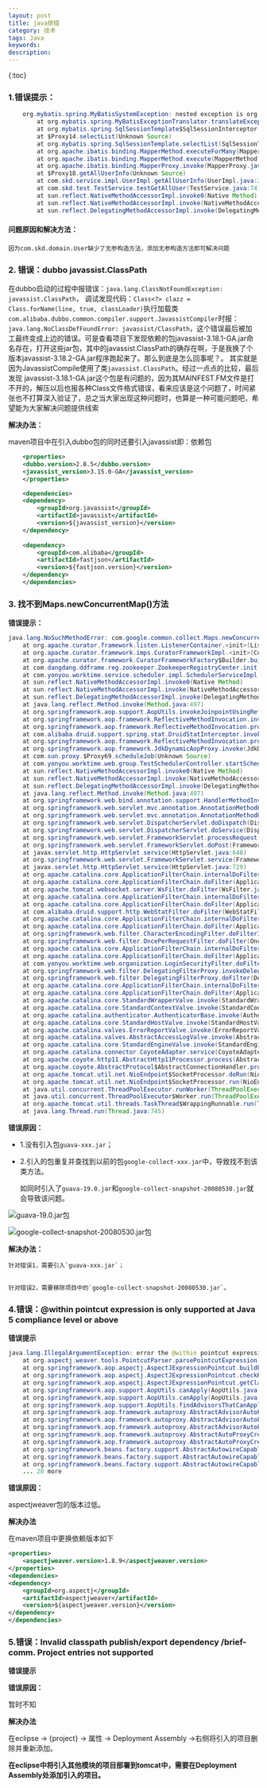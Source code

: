 ```yaml
---
layout: post
title: java排错
category: 技术
tags: Java
keywords: 
description: 
---
```


{:toc}


### 1.错误提示：

```java
	org.mybatis.spring.MyBatisSystemException: nested exception is org.apache.ibatis.reflection.ReflectionException: Error instantiating class com.skd.domain.User with invalid types () or values (). Cause: java.lang.NoSuchMethodException: com.skd.domain.User.<init>()
		at org.mybatis.spring.MyBatisExceptionTranslator.translateExceptionIfPossible(MyBatisExceptionTranslator.java:75)
		at org.mybatis.spring.SqlSessionTemplate$SqlSessionInterceptor.invoke(SqlSessionTemplate.java:371)
		at $Proxy14.selectList(Unknown Source)
		at org.mybatis.spring.SqlSessionTemplate.selectList(SqlSessionTemplate.java:198)
		at org.apache.ibatis.binding.MapperMethod.executeForMany(MapperMethod.java:119)
		at org.apache.ibatis.binding.MapperMethod.execute(MapperMethod.java:63)
		at org.apache.ibatis.binding.MapperProxy.invoke(MapperProxy.java:52)
		at $Proxy18.getAllUserInfo(Unknown Source)
		at com.skd.service.impl.UserImpl.getAllUserInfo(UserImpl.java:20)
		at com.skd.test.TestService.testGetAllUser(TestService.java:74)
		at sun.reflect.NativeMethodAccessorImpl.invoke0(Native Method)
		at sun.reflect.NativeMethodAccessorImpl.invoke(NativeMethodAccessorImpl.java:57)
		at sun.reflect.DelegatingMethodAccessorImpl.invoke(DelegatingMethodAccessorImpl.java:43)
```
		
#### 问题原因和解决方法：

	因为com.skd.domain.User缺少了无参构造方法，添加无参构造方法即可解决问题
	
### 2. 错误：dubbo javassist.ClassPath

在dubbo启动的过程中报错误：`java.lang.ClassNotFoundException: javassist.ClassPath`，
调试发现代码：`Class<?> clazz = Class.forName(line, true, classLoader)`执行加载类`com.alibaba.dubbo.common.compiler.support.JavassistCompiler`时报：`java.lang.NoClassDefFoundError: javassist/ClassPath`，这个错误最后被加工最终变成上边的错误。可是查看项目下发现依赖的包javassist-3.18.1-GA.jar命名存在，打开这些jar包，其中的javassist.ClassPath的确存在啊，于是我换了个版本javassist-3.18.2-GA.jar程序跑起来了。那么到底是怎么回事呢？。
其实就是因为JavassistCompile使用了类`javassist.ClassPath`。经过一点点的比较，最后发现 javassist-3.18.1-GA.jar这个包是有问题的，因为其MAINFEST.FM文件是打不开的，解压以后也报各种Class文件格式错误，看来应该是这个问题了，时间紧张也不打算深入验证了，总之当大家出现这种问题时，也算是一种可能问题吧，希望能为大家解决问题提供线索

**解决办法：**

maven项目中在引入dubbo包的同时还要引入javassist即：依赖包

```xml
	<properties>
	<dubbo.version>2.8.5</dubbo.version>
	<javassist_version>3.15.0-GA</javassist_version>
	</properties>

	<dependencies>
	<dependency>
        <groupId>org.javassist</groupId>
        <artifactId>javassist</artifactId>
        <version>${javassist_version}</version>
    </dependency>
    
	<dependency>
		<groupId>com.alibaba</groupId>
		<artifactId>fastjson</artifactId>
		<version>${fastjson.version}</version>
	</dependency>
	</dependencies>
```


### 3. 找不到Maps.newConcurrentMap()方法

**错误提示：**

```java
java.lang.NoSuchMethodError: com.google.common.collect.Maps.newConcurrentMap()Ljava/util/concurrent/ConcurrentMap;
	at org.apache.curator.framework.listen.ListenerContainer.<init>(ListenerContainer.java:36)
	at org.apache.curator.framework.imps.CuratorFrameworkImpl.<init>(CuratorFrameworkImpl.java:113)
	at org.apache.curator.framework.CuratorFrameworkFactory$Builder.build(CuratorFrameworkFactory.java:145)
	at com.dangdang.ddframe.reg.zookeeper.ZookeeperRegistryCenter.init(ZookeeperRegistryCenter.java:103)
	at com.yonyou.worktime.service.scheduler.impl.SchedulerServiceImpl.scheduleJob(SchedulerServiceImpl.java:121)
	at sun.reflect.NativeMethodAccessorImpl.invoke0(Native Method)
	at sun.reflect.NativeMethodAccessorImpl.invoke(NativeMethodAccessorImpl.java:62)
	at sun.reflect.DelegatingMethodAccessorImpl.invoke(DelegatingMethodAccessorImpl.java:43)
	at java.lang.reflect.Method.invoke(Method.java:497)
	at org.springframework.aop.support.AopUtils.invokeJoinpointUsingReflection(AopUtils.java:302)
	at org.springframework.aop.framework.ReflectiveMethodInvocation.invokeJoinpoint(ReflectiveMethodInvocation.java:190)
	at org.springframework.aop.framework.ReflectiveMethodInvocation.proceed(ReflectiveMethodInvocation.java:157)
	at com.alibaba.druid.support.spring.stat.DruidStatInterceptor.invoke(DruidStatInterceptor.java:72)
	at org.springframework.aop.framework.ReflectiveMethodInvocation.proceed(ReflectiveMethodInvocation.java:179)
	at org.springframework.aop.framework.JdkDynamicAopProxy.invoke(JdkDynamicAopProxy.java:208)
	at com.sun.proxy.$Proxy69.scheduleJob(Unknown Source)
	at com.yonyou.worktime.web.group.TestSchedulerController.startScheduler(TestSchedulerController.java:39)
	at sun.reflect.NativeMethodAccessorImpl.invoke0(Native Method)
	at sun.reflect.NativeMethodAccessorImpl.invoke(NativeMethodAccessorImpl.java:62)
	at sun.reflect.DelegatingMethodAccessorImpl.invoke(DelegatingMethodAccessorImpl.java:43)
	at java.lang.reflect.Method.invoke(Method.java:497)
	at org.springframework.web.bind.annotation.support.HandlerMethodInvoker.invokeHandlerMethod(HandlerMethodInvoker.java:178)
	at org.springframework.web.servlet.mvc.annotation.AnnotationMethodHandlerAdapter.invokeHandlerMethod(AnnotationMethodHandlerAdapter.java:444)
	at org.springframework.web.servlet.mvc.annotation.AnnotationMethodHandlerAdapter.handle(AnnotationMethodHandlerAdapter.java:432)
	at org.springframework.web.servlet.DispatcherServlet.doDispatch(DispatcherServlet.java:959)
	at org.springframework.web.servlet.DispatcherServlet.doService(DispatcherServlet.java:893)
	at org.springframework.web.servlet.FrameworkServlet.processRequest(FrameworkServlet.java:968)
	at org.springframework.web.servlet.FrameworkServlet.doPost(FrameworkServlet.java:870)
	at javax.servlet.http.HttpServlet.service(HttpServlet.java:648)
	at org.springframework.web.servlet.FrameworkServlet.service(FrameworkServlet.java:844)
	at javax.servlet.http.HttpServlet.service(HttpServlet.java:729)
	at org.apache.catalina.core.ApplicationFilterChain.internalDoFilter(ApplicationFilterChain.java:292)
	at org.apache.catalina.core.ApplicationFilterChain.doFilter(ApplicationFilterChain.java:207)
	at org.apache.tomcat.websocket.server.WsFilter.doFilter(WsFilter.java:52)
	at org.apache.catalina.core.ApplicationFilterChain.internalDoFilter(ApplicationFilterChain.java:240)
	at org.apache.catalina.core.ApplicationFilterChain.doFilter(ApplicationFilterChain.java:207)
	at com.alibaba.druid.support.http.WebStatFilter.doFilter(WebStatFilter.java:123)
	at org.apache.catalina.core.ApplicationFilterChain.internalDoFilter(ApplicationFilterChain.java:240)
	at org.apache.catalina.core.ApplicationFilterChain.doFilter(ApplicationFilterChain.java:207)
	at org.springframework.web.filter.CharacterEncodingFilter.doFilterInternal(CharacterEncodingFilter.java:121)
	at org.springframework.web.filter.OncePerRequestFilter.doFilter(OncePerRequestFilter.java:107)
	at org.apache.catalina.core.ApplicationFilterChain.internalDoFilter(ApplicationFilterChain.java:240)
	at org.apache.catalina.core.ApplicationFilterChain.doFilter(ApplicationFilterChain.java:207)
	at com.yonyou.worktime.web.organization.LoginSecurityFilter.doFilter(LoginSecurityFilter.java:66)
	at org.springframework.web.filter.DelegatingFilterProxy.invokeDelegate(DelegatingFilterProxy.java:346)
	at org.springframework.web.filter.DelegatingFilterProxy.doFilter(DelegatingFilterProxy.java:262)
	at org.apache.catalina.core.ApplicationFilterChain.internalDoFilter(ApplicationFilterChain.java:240)
	at org.apache.catalina.core.ApplicationFilterChain.doFilter(ApplicationFilterChain.java:207)
	at org.apache.catalina.core.StandardWrapperValve.invoke(StandardWrapperValve.java:212)
	at org.apache.catalina.core.StandardContextValve.invoke(StandardContextValve.java:106)
	at org.apache.catalina.authenticator.AuthenticatorBase.invoke(AuthenticatorBase.java:502)
	at org.apache.catalina.core.StandardHostValve.invoke(StandardHostValve.java:141)
	at org.apache.catalina.valves.ErrorReportValve.invoke(ErrorReportValve.java:79)
	at org.apache.catalina.valves.AbstractAccessLogValve.invoke(AbstractAccessLogValve.java:616)
	at org.apache.catalina.core.StandardEngineValve.invoke(StandardEngineValve.java:88)
	at org.apache.catalina.connector.CoyoteAdapter.service(CoyoteAdapter.java:522)
	at org.apache.coyote.http11.AbstractHttp11Processor.process(AbstractHttp11Processor.java:1095)
	at org.apache.coyote.AbstractProtocol$AbstractConnectionHandler.process(AbstractProtocol.java:672)
	at org.apache.tomcat.util.net.NioEndpoint$SocketProcessor.doRun(NioEndpoint.java:1500)
	at org.apache.tomcat.util.net.NioEndpoint$SocketProcessor.run(NioEndpoint.java:1456)
	at java.util.concurrent.ThreadPoolExecutor.runWorker(ThreadPoolExecutor.java:1142)
	at java.util.concurrent.ThreadPoolExecutor$Worker.run(ThreadPoolExecutor.java:617)
	at org.apache.tomcat.util.threads.TaskThread$WrappingRunnable.run(TaskThread.java:61)
	at java.lang.Thread.run(Thread.java:745)

```

**错误原因：**
	
- 1.没有引入包`guava-xxx.jar`；

- 2.引入的包重复并查找到以前的包`google-collect-xxx.jar`中，导致找不到该类方法。
	
	如同时引入了`guava-19.0.jar`和`google-collect-snapshot-20080530.jar`就会导致该问题。

![guava-19.0.jar包](/public/pic/error/google-error-1.png)

![google-collect-snapshot-20080530.jar包](/public/pic/error/google-error-2.png)
	
**解决办法：**

	针对错误1，需要引入`guava-xxx.jar`；
	   
	   
	针对错误2，需要移除项目中的`google-collect-snapshot-20080530.jar`。
	

### 4.错误：@within pointcut expression is only supported at Java 5 compliance level or above

**错误提示**

```java
java.lang.IllegalArgumentException: error the @within pointcut expression is only supported at Java 5 compliance level or above
	at org.aspectj.weaver.tools.PointcutParser.parsePointcutExpression(PointcutParser.java:315)
	at org.springframework.aop.aspectj.AspectJExpressionPointcut.buildPointcutExpression(AspectJExpressionPointcut.java:207)
	at org.springframework.aop.aspectj.AspectJExpressionPointcut.checkReadyToMatch(AspectJExpressionPointcut.java:193)
	at org.springframework.aop.aspectj.AspectJExpressionPointcut.getClassFilter(AspectJExpressionPointcut.java:170)
	at org.springframework.aop.support.AopUtils.canApply(AopUtils.java:220)
	at org.springframework.aop.support.AopUtils.canApply(AopUtils.java:279)
	at org.springframework.aop.support.AopUtils.findAdvisorsThatCanApply(AopUtils.java:311)
	at org.springframework.aop.framework.autoproxy.AbstractAdvisorAutoProxyCreator.findAdvisorsThatCanApply(AbstractAdvisorAutoProxyCreator.java:118)
	at org.springframework.aop.framework.autoproxy.AbstractAdvisorAutoProxyCreator.findEligibleAdvisors(AbstractAdvisorAutoProxyCreator.java:88)
	at org.springframework.aop.framework.autoproxy.AbstractAdvisorAutoProxyCreator.getAdvicesAndAdvisorsForBean(AbstractAdvisorAutoProxyCreator.java:69)
	at org.springframework.aop.framework.autoproxy.AbstractAutoProxyCreator.wrapIfNecessary(AbstractAutoProxyCreator.java:347)
	at org.springframework.aop.framework.autoproxy.AbstractAutoProxyCreator.postProcessAfterInitialization(AbstractAutoProxyCreator.java:299)
	at org.springframework.beans.factory.support.AbstractAutowireCapableBeanFactory.applyBeanPostProcessorsAfterInitialization(AbstractAutowireCapableBeanFactory.java:422)
	at org.springframework.beans.factory.support.AbstractAutowireCapableBeanFactory.initializeBean(AbstractAutowireCapableBeanFactory.java:1583)
	at org.springframework.beans.factory.support.AbstractAutowireCapableBeanFactory.doCreateBean(AbstractAutowireCapableBeanFactory.java:545)
	... 20 more

```

**错误原因：**

aspectjweaver包的版本过低。

**解决办法**

在maven项目中更换依赖版本如下

```xml
<properties>
	<aspectjweaver.version>1.8.9</aspectjweaver.version>
</properties>
<dependencies>
<dependency>
	<groupId>org.aspectj</groupId>
	<artifactId>aspectjweaver</artifactId>
	<version>${aspectjweaver.version}</version>
</dependency> 
</dependencies>
```




### 5.错误：Invalid classpath publish/export dependency /brief-comm. Project entries not supported

**错误提示**

**错误原因：**

暂时不知

**解决办法**

在eclipse -> {project} -> 属性 -> Deployment Assembly ->右侧将引入的项目删除并重新添加。

**在eclipse中将引入其他模块的项目部署到tomcat中，需要在Deployment Assembly处添加引入的项目。**


